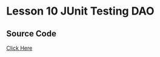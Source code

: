 # Lesson 10 JUnit Testing DAO 

## Source Code
[Click Here](https://github.com/yclim95/Java-Design-Pattern-And-Architecture/blob/master/Lessons/Lesson%2010%20JUnit/tests/PersonDaoTests.java)